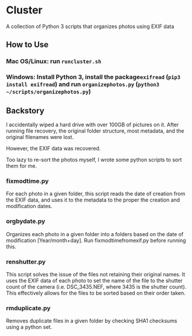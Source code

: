 # Cluster

A collection of Python 3 scripts that organizes photos using EXIF data

## How to Use
### Mac OS/Linux: run `runcluster.sh`
### Windows: Install Python 3, install the package`exifread` (`pip3 install exifread`) and run `organizephotos.py` (`python3 ~/scripts/organizephotos.py`)

## Backstory
I accidentally wiped a hard drive with over 100GB of pictures on it. After running file recovery, the original folder structure, most metadata, and the original filenames were lost.

However, the EXIF data was recovered.

Too lazy to re-sort the photos myself, I wrote some python scripts to sort them for me.

### fixmodtime.py
For each photo in a given folder, this script reads the date of creation from the EXIF data, and uses it to the metadata to the proper the creation and modification dates.

### orgbydate.py
Organizes each photo in a given folder into a folders based on the date of modification [Year/month+day]. Run fixmodtimefromexif.py before running this.

### renshutter.py
This script solves the issue of the files not retaining their original names. It uses the EXIF data of each photo to set the name of the file to the shutter count of the camera (i.e. DSC_3435.NEF, where 3435 is the shutter count). This effectively allows for the files to be sorted based on their order taken.

### rmduplicate.py
Removes duplicate files in a given folder by checking SHA1 checksums using a python set.
